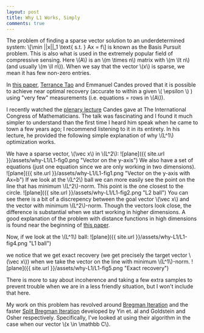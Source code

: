 ```yaml
---
layout: post
title: Why L1 Works, Simply
comments: true
---
```

The problem of finding a sparse vector solution to an underdetermined system:
\\[\min \|\|x\|\|_1 \text{ s.t. } Ax = f\\]
is known as the Basis Pursuit problem. This is also what is used in the extremely popular field of
compressive sensing. Here \\(A\\) is an \\(m \times n\\) matrix with \\(m \lt n\\) (and usually \\(m \ll n\\)). 
When we say that the vector \\(x\\) is sparse, we mean it has few non-zero entries. 

In [this paper](http://arxiv.org/abs/math.CA/0410542), [Terrance Tao](http://terrytao.wordpress.com/) and Emmanuel Candes proved that it is possible to achieve
near optimal recovery (accurate to within a given \\( \epsilon \\) ) using "very few" measurements (i.e. equations = rows in \\(A\\)).

I recently watched the [plenary lecture](https://www.youtube.com/watch?v=W-b4aDGsbJk) Candes gave at The International Congress of Mathematicians.
The talk was fascinating and I found it much simpler to understand than the first time I heard him speak when he came to town a few years ago; 
I recommend listening to it in its entirety. In his lecture, he provided the following simple explanation of why \\(L^1\\) optimization works.

We have a sparse vector, \\(\vec x\\) in \\(L^2\\):
![plane]({{ site.url }}/assets/why-L1/L1-fig0.png "Vector on the y-axis")
We also have a set of equations (just one equation since we are only working in two dimensions).
![plane]({{ site.url }}/assets/why-L1/L1-fig1.png "Vector on the y-axis with Ax=b")
If we look at the \\(L^2\\) ball we can more easily see the point on the line that has minimum 
\\(L^2\\)-norm. This point is the one closest to the circle.
![plane]({{ site.url }}/assets/why-L1/L1-fig2.png "L2 ball")
You can see there is a bit of a discrepency between the goal vector \\(\vec x\\) and the vector with 
minimum \\(L^2\\)-norm. Though the vectors look close, the difference is substantial when we start 
working in higher dimensions. A good explanation
of the problem with distance functions in high dimensions is found near the beginning of [this paper](http://www-users.cs.umn.edu/~kumar/papers/siam_hd_snn_cluster.pdf).

Now, if we look at the \\(L^1\\) ball:
![plane]({{ site.url }}/assets/why-L1/L1-fig4.png "L1 ball")

we notice that we get exact recovery (we get precisely the target vector \\(\vec x\\)) when we take the 
vector on the line with minimum \\(L^1\\)-norm.
![plane]({{ site.url }}/assets/why-L1/L1-fig5.png "Exact recovery")

There is more to say about incoherence and taking a few extra samples to prevent trouble when we are in a less friendly situation, 
but I won't include that here.

My work on this problem has revolved around [Bregman Iteration](ftp://ftp.math.ucla.edu/pub/camreport/cam07-37.pdf) 
and the faster [Split Bregman Iteration](ftp://ftp.math.ucla.edu/pub/camreport/cam08-29.pdf) developed by Yin et. al and 
Goldstein and Osher respectively. Specifically, I've looked at using their algorithm in the case when our vector \\(x \in \mathbb C\\).
 

